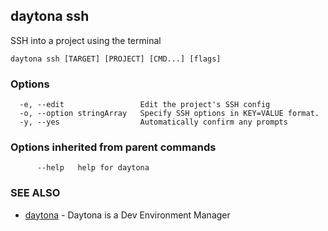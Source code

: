 ## daytona ssh

SSH into a project using the terminal

```
daytona ssh [TARGET] [PROJECT] [CMD...] [flags]
```

### Options

```
  -e, --edit                 Edit the project's SSH config
  -o, --option stringArray   Specify SSH options in KEY=VALUE format.
  -y, --yes                  Automatically confirm any prompts
```

### Options inherited from parent commands

```
      --help   help for daytona
```

### SEE ALSO

* [daytona](daytona.md)	 - Daytona is a Dev Environment Manager

